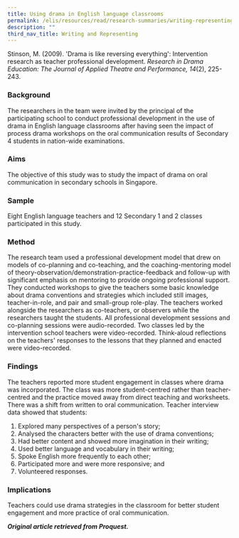 ```yaml
---
title: Using drama in English language classrooms
permalink: /elis/resources/read/research-summaries/writing-representing/drama-in-english-language-classrooms/
description: ""
third_nav_title: Writing and Representing
---
```

Stinson, M. (2009). 'Drama is like reversing everything': Intervention research as teacher professional development. _Research in Drama Education: The Journal of Applied Theatre and Performance, 14_(2), 225-243.

### Background

The researchers in the team were invited by the principal of the participating school to conduct professional development in the use of drama in English language classrooms after having seen the impact of process drama workshops on the oral communication results of Secondary 4 students in nation-wide examinations.

### Aims

The objective of this study was to study the impact of drama on oral communication in secondary schools in Singapore.

### Sample

Eight English language teachers and 12 Secondary 1 and 2 classes participated in this study.

### Method

The research team used a professional development model that drew on models of co-planning and co-teaching, and the coaching-mentoring model of theory-observation/demonstration-practice-feedback and follow-up with significant emphasis on mentoring to provide ongoing professional support. They conducted workshops to give the teachers some basic knowledge about drama conventions and strategies which included still images, teacher-in-role, and pair and small-group role-play. The teachers worked alongside the researchers as co-teachers, or observers while the researchers taught the students. All professional development sessions and co-planning sessions were audio-recorded. Two classes led by the intervention school teachers were video-recorded. Think-aloud reflections on the teachers' responses to the lessons that they planned and enacted were video-recorded.

### Findings

The teachers reported more student engagement in classes where drama was incorporated. The class was more student-centred rather than teacher-centred and the practice moved away from direct teaching and worksheets. There was a shift from written to oral communication. Teacher interview data showed that students:

1.  Explored many perspectives of a person's story;
2.  Analysed the characters better with the use of drama conventions;
3.  Had better content and showed more imagination in their writing;
4.  Used better language and vocabulary in their writing;
5.  Spoke English more frequently to each other;
6.  Participated more and were more responsive; and
7.  Volunteered responses.

### Implications

Teachers could use drama strategies in the classroom for better student engagement and more practice of oral communication.


_**Original article retrieved from Proquest.**_  
